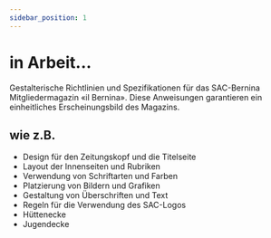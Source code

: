 ```yaml
---
sidebar_position: 1
---
```


# in Arbeit...

Gestalterische Richtlinien und Spezifikationen für das SAC-Bernina Mitgliedermagazin «il Bernina». Diese Anweisungen garantieren ein einheitliches Erscheinungsbild des Magazins.


## wie z.B.

- Design für den Zeitungskopf und die Titelseite
- Layout der Innenseiten und Rubriken
- Verwendung von Schriftarten und Farben
- Platzierung von Bildern und Grafiken
- Gestaltung von Überschriften und Text
- Regeln für die Verwendung des SAC-Logos
- Hüttenecke
- Jugendecke